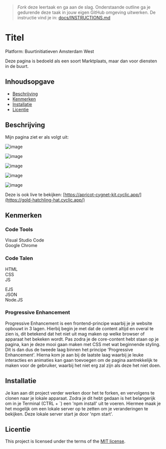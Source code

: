 > _Fork_ deze leertaak en ga aan de slag. Onderstaande outline ga je gedurende deze taak in jouw eigen GitHub omgeving uitwerken. De instructie vind je in: [docs/INSTRUCTIONS.md](docs/INSTRUCTIONS.md)

# Titel
Platform: Buurtinitiatieven Amsterdam West

Deze pagina is bedoeld als een soort Marktplaats, maar dan voor diensten in de buurt.

## Inhoudsopgave

  * [Beschrijving](#beschrijving)
  * [Kenmerken](#kenmerken)
  * [Installatie](#installatie)
  * [Licentie](#licentie)

## Beschrijving
Mijn pagina ziet er als volgt uit:

![image](https://github.com/TygoWolven/Sprint8-Server-Side-Website/assets/144010858/95c27169-4f52-41fa-8749-281c2e1c9fcf)

![image](https://github.com/TygoWolven/Sprint8-Server-Side-Website/assets/144010858/deedb58a-fec4-4740-a473-497dec36da34)

![image](https://github.com/TygoWolven/Sprint8-Server-Side-Website/assets/144010858/839a6d91-e145-4ff5-a6ce-ad347bedcda5)

![image](https://github.com/TygoWolven/Sprint8-Server-Side-Website/assets/144010858/5a1fa785-1997-40d0-b4d6-9cb024219b7a)

![image](https://github.com/TygoWolven/Sprint8-Server-Side-Website/assets/144010858/183124ce-4b95-40e0-a2a7-961b1e768d05)

Deze is ook live te bekijken: [https://apricot-cygnet-kit.cyclic.app/](https://gold-hatchling-hat.cyclic.app/)

## Kenmerken

### Code Tools
Visual Studio Code <br>
Google Chrome

### Code Talen
HTML <br>
CSS <br>
JS

EJS <br>
JSON <br>
Node.JS<br>

### Progressive Enhancement
Progressive Enhancement is een frontend-principe waarbij je je website opbouwt in 3 lagen. Hierbij begin je met dat de content altijd en overal te zien is, dit betekend dat het niet uit mag maken op welke browser of apparaat het bekeken wordt. Pas zodra je de core-content hebt staan op je pagina, kan je deze mooi gaan maken met CSS met wat beginnende styling. Dit is dan dus de tweede laag binnen het principe 'Progressive Enhancement'. Hierna kom je aan bij de laatste laag waarbij je leuke interacties en animaties kan gaan toevoegen om de pagina aantrekkelijk te maken voor de gebruiker, waarbij het niet erg zal zijn als deze het niet doen.

## Installatie
Je kan aan dit project verder werken door het te forken, en vervolgens te clonen naar je lokale apparaat. Zodra je dit hebt gedaan is het belangerijk om in je Terminal (CTRL +  `) een 'npm install' uit te voeren. Hiermee maak je het mogelijk om een lokale server op te zetten om je veranderingen te bekijken. Deze lokale server start je door 'npm start'.

## Licentie

This project is licensed under the terms of the [MIT license](./LICENSE).
